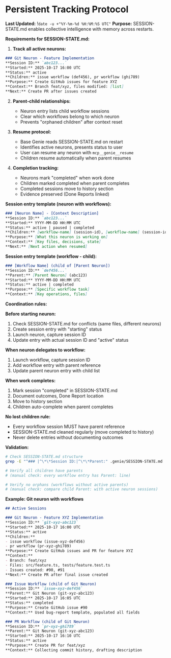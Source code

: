 # Persistent Tracking Protocol
**Last Updated:** !`date -u +"%Y-%m-%d %H:%M:%S UTC"`
**Purpose:** SESSION-STATE.md enables collective intelligence with memory across restarts.

**Requirements for SESSION-STATE.md:**

1. **Track all active neurons:**
```markdown
### Git Neuron - Feature Implementation
**Session ID:** `abc123...`
**Started:** 2025-10-17 16:00 UTC
**Status:** active
**Children:** issue workflow (def456), pr workflow (ghi789)
**Purpose:** Create GitHub issues for feature XYZ
**Context:** Branch feat/xyz, files modified: [list]
**Next:** Create PR after issues created
```

2. **Parent-child relationships:**
   - Neuron entry lists child workflow sessions
   - Clear which workflows belong to which neuron
   - Prevents "orphaned children" after context reset

3. **Resume protocol:**
   - Base Genie reads SESSION-STATE.md on restart
   - Identifies active neurons, presents status to user
   - User can resume any neuron with `mcp__genie__resume`
   - Children resume automatically when parent resumes

4. **Completion tracking:**
   - Neurons mark "completed" when work done
   - Children marked completed when parent completes
   - Completed sessions move to history section
   - Evidence preserved (Done Reports linked)

**Session entry template (neuron with workflows):**
```markdown
### [Neuron Name] - [Context Description]
**Session ID:** `abc123...`
**Started:** YYYY-MM-DD HH:MM UTC
**Status:** active | paused | completed
**Children:** [workflow-name] (session-id), [workflow-name] (session-id)
**Purpose:** [What this neuron is working on]
**Context:** [Key files, decisions, state]
**Next:** [Next action when resumed]
```

**Session entry template (workflow - child):**
```markdown
### [Workflow Name] (child of [Parent Neuron])
**Session ID:** `def456...`
**Parent:** [Parent Neuron] (abc123)
**Started:** YYYY-MM-DD HH:MM UTC
**Status:** active | completed
**Purpose:** [Specific workflow task]
**Context:** [Key operations, files]
```

**Coordination rules:**

**Before starting neuron:**
1. Check SESSION-STATE.md for conflicts (same files, different neurons)
2. Create session entry with "starting" status
3. Launch neuron, capture session ID
4. Update entry with actual session ID and "active" status

**When neuron delegates to workflow:**
1. Launch workflow, capture session ID
2. Add workflow entry with parent reference
3. Update parent neuron entry with child list

**When work completes:**
1. Mark session "completed" in SESSION-STATE.md
2. Document outcomes, Done Report location
3. Move to history section
4. Children auto-complete when parent completes

**No lost children rule:**
- Every workflow session MUST have parent reference
- SESSION-STATE.md cleaned regularly (move completed to history)
- Never delete entries without documenting outcomes

**Validation:**
```bash
# Check SESSION-STATE.md structure
grep -E "^### |^\*\*Session ID:|^\*\*Parent:" .genie/SESSION-STATE.md

# Verify all children have parents
# (manual check: every workflow entry has Parent: line)

# Verify no orphans (workflows without active parents)
# (manual check: compare child Parent: with active neuron sessions)
```

**Example: Git neuron with workflows**
```markdown
## Active Sessions

### Git Neuron - Feature XYZ Implementation
**Session ID:** `git-xyz-abc123`
**Started:** 2025-10-17 16:00 UTC
**Status:** active
**Children:**
- issue workflow (issue-xyz-def456)
- pr workflow (pr-xyz-ghi789)
**Purpose:** Create GitHub issues and PR for feature XYZ
**Context:**
- Branch: feat/xyz
- Files: src/feature.ts, tests/feature.test.ts
- Issues created: #90, #91
**Next:** Create PR after final issue created

### Issue Workflow (child of Git Neuron)
**Session ID:** `issue-xyz-def456`
**Parent:** Git Neuron (git-xyz-abc123)
**Started:** 2025-10-17 16:05 UTC
**Status:** completed
**Purpose:** Create GitHub issue #90
**Context:** Used bug-report template, populated all fields

### PR Workflow (child of Git Neuron)
**Session ID:** `pr-xyz-ghi789`
**Parent:** Git Neuron (git-xyz-abc123)
**Started:** 2025-10-17 16:10 UTC
**Status:** active
**Purpose:** Create PR for feat/xyz
**Context:** Collecting commit history, drafting description
```
